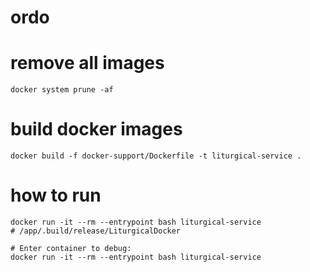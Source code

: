 # ordo


# remove all images
```
docker system prune -af
```

# build docker images
```
docker build -f docker-support/Dockerfile -t liturgical-service .
```

# how to run 
```
docker run -it --rm --entrypoint bash liturgical-service
# /app/.build/release/LiturgicalDocker

# Enter container to debug:
docker run -it --rm --entrypoint bash liturgical-service

```

